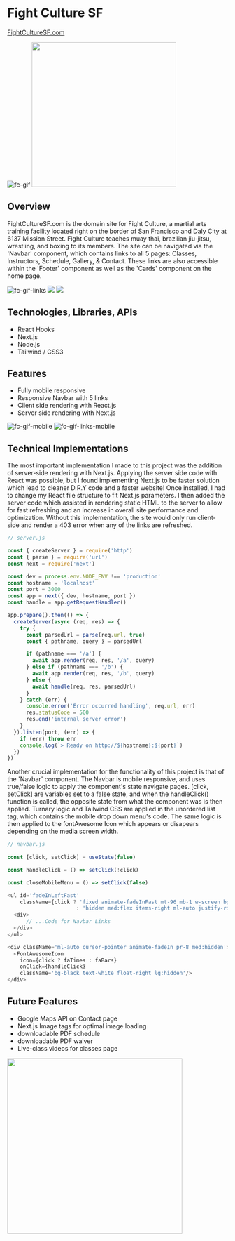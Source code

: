 # Fight Culture SF

[FightCultureSF.com](https://fightculturesf.com)

![fc-gif](https://user-images.githubusercontent.com/89363938/192906932-84af743e-26ce-4ae0-990f-5784387e9c5a.gif)
<img src="public/images/FightCultureBlackLogo.png" height='330' width='330'></img>


## Overview

FightCultureSF.com is the domain site for Fight Culture, a martial arts training facility located right on the border of San Francisco and Daly City at 6137 Mission Street. Fight Culture teaches muay thai, brazilian jiu-jitsu, wrestling, and boxing to its members. The site can be navigated via the 'Navbar' component, which contains links to all 5 pages: Classes, Instructors, Schedule, Gallery, & Contact. These links are also accessible within the 'Footer' component as well as the 'Cards' component on the home page.

![fc-gif-links](https://user-images.githubusercontent.com/89363938/192906941-30a2fe61-e657-4dbc-ad7b-e266ed63e1f7.gif)
<img src="public/images/readme-cards.png"></img>
<img src="public/images/readme-footer.png"></img>


## Technologies, Libraries, APIs

- React Hooks
- Next.js
- Node.js
- Tailwind / CSS3

## Features

- Fully mobile responsive 
- Responsive Navbar with 5 links 
- Client side rendering with React.js
- Server side rendering with Next.js

![fc-gif-mobile](https://user-images.githubusercontent.com/89363938/192908129-c43ca8a7-055d-4313-8c72-940bf0e71eb7.gif)
![fc-gif-links-mobile](https://user-images.githubusercontent.com/89363938/192907702-accdec74-9d4a-4a78-aa9d-b9a9d0a1dfa6.gif)

## Technical Implementations

The most important implementation I made to this project was the addition of server-side rendering with Next.js. Applying the server side code with React was possible, but I found implementing Next.js to be faster solution which lead to cleaner D.R.Y code and a faster website! Once installed, I had to change my React file structure to fit Next.js parameters. I then added the server code which assisted in rendering static HTML to the server to allow for fast refreshing and an increase in overall site performance and optimization. Without this implementation, the site would only run client-side and render a 403 error when any of the links are refreshed.

```javascript
// server.js

const { createServer } = require('http')
const { parse } = require('url')
const next = require('next')

const dev = process.env.NODE_ENV !== 'production'
const hostname = 'localhost'
const port = 3000
const app = next({ dev, hostname, port })
const handle = app.getRequestHandler()

app.prepare().then(() => {
  createServer(async (req, res) => {
    try {
      const parsedUrl = parse(req.url, true)
      const { pathname, query } = parsedUrl

      if (pathname === '/a') {
        await app.render(req, res, '/a', query)
      } else if (pathname === '/b') {
        await app.render(req, res, '/b', query)
      } else {
        await handle(req, res, parsedUrl)
      }
    } catch (err) {
      console.error('Error occurred handling', req.url, err)
      res.statusCode = 500
      res.end('internal server error')
    }
  }).listen(port, (err) => {
    if (err) throw err
    console.log(`> Ready on http://${hostname}:${port}`)
  })
})
```

Another crucial implementation for the functionality of this project is that of the 'Navbar' component. The Navbar is mobile responsive, and uses true/false logic to apply the component's state navigate pages. [click, setClick] are variables set to a false state, and when the handleClick() function is called, the opposite state from what the component was is then applied. Turnary logic and Tailwind CSS are applied in the unordered list tag, which contains the mobile drop down menu's code. The same logic is then applied to the fontAwesome Icon which appears or disapears depending on the media screen width.


```javascript
// navbar.js
    
const [click, setClick] = useState(false)

const handleClick = () => setClick(!click)

const closeMobileMenu = () => setClick(false)

<ul id='fadeInLeftFast'
    className={click ? 'fixed animate-fadeInFast mt-96 mb-1 w-screen bg-[#242222]' 
                      : 'hidden med:flex items-right ml-auto justify-right pr-4'}>
  <div>
      // ...Code for Navbar Links
  </div>
</ul>

<div className='ml-auto cursor-pointer animate-fadeIn pr-8 med:hidden'>
  <FontAwesomeIcon 
    icon={click ? faTimes : faBars} 
    onClick={handleClick} 
    className='bg-black text-white float-right lg:hidden'/>
</div>  

```

## Future Features

- Google Maps API on Contact page
- Next.js Image tags for optimal image loading
- downloadable PDF schedule 
- downloadable PDF waiver
- Live-class videos for classes page

<img src="public/images/FightCultureBlackLogo.png" height='400' width='400'></img>